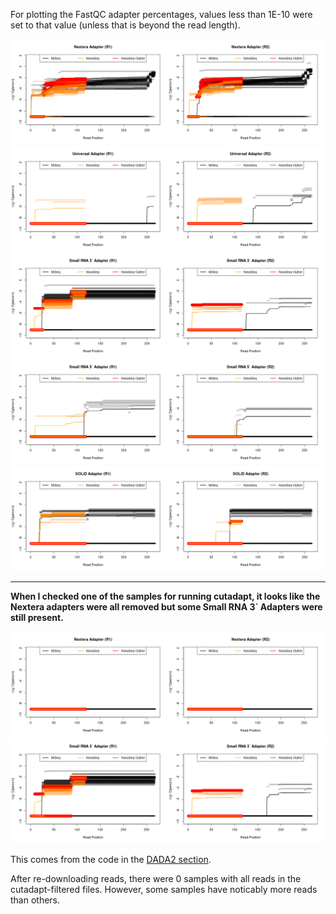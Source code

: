 For plotting the FastQC adapter percentages, values less than 1E-10 were set to that value (unless that is beyond the read length).

![Illumina Nextera Transposase Adapter"](FastQC_Nextera_Adapter_Results.png "Illumina Nextera Transposase Adapter")
![Illumina Universal Adapter"](FastQC_Universal_Adapter_Results.png "Illumina Universal Adapter")
![Illumina Small RNA 3prime Adapter"](FastQC_Small_RNA_3prime_Results.png "Illumina Small RNA 3prime Adapter")
![Illumina Small RNA 5prime Adapter"](FastQC_Small_RNA_5prime_Results.png "Illumina Small RNA 5prime Adapter")
![SOLiD Adapter"](FastQC_SOLiD_Adapter_Results.png "SOLiD Adapter")

---

**When I checked one of the samples for running cutadapt, it looks like the Nextera adapters were all removed but some Small RNA 3\` Adapters were still present.**

![Cutadapt-filtered Illumina Nextera Transposase Adapter"](Cutadapt-filtered_FastQC_Nextera_Adapter_Results.png "Illumina Nextera Transposase Adapter")
![Cutadapt-filtered Illumina Small RNA 3prime Adapter"](Cutadapt-filtered_FastQC_Small_RNA_3prime_Results.png "Illumina Small RNA 3prime Adapter")

This comes from the code in the [DADA2 section](https://github.com/cwarden45/Bastu_Cat_Genome/tree/master/Basepaws_Notes/Read_QC/PRJNA513845-eDNA/DADA2).

After re-downloading reads, there were 0  samples with all reads in the cutadapt-filtered files.  However, some samples have noticably more reads than others.
